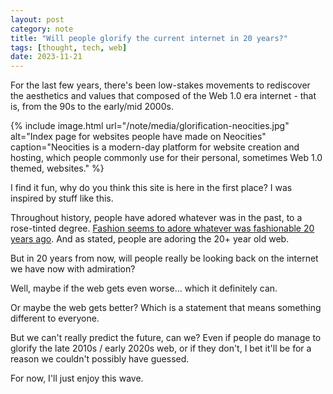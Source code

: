 ```yaml
---
layout: post
category: note
title: "Will people glorify the current internet in 20 years?"
tags: [thought, tech, web]
date: 2023-11-21
---
```

For the last few years, there's been low-stakes movements to rediscover the aesthetics and values that composed of the Web 1.0 era internet - that is, from the 90s to the early/mid 2000s.
<!-- I didn't meant to publish this post now (11/27) but I don't really have any more inspiration. A 90% post, I explain it in the next post. -->

{% include image.html url="/note/media/glorification-neocities.jpg" alt="Index page for websites people have made on Neocities" caption="Neocities is a modern-day platform for website creation and hosting, which people commonly use for their personal, sometimes Web 1.0 themed, websites." %}

I find it fun, why do you think this site is here in the first place? I was inspired by stuff like this.

Throughout history, people have adored whatever was in the past, to a rose-tinted degree. [Fashion seems to adore whatever was fashionable 20 years ago](https://www.fibremood.com/en/blog/trends/20-years-does-the-trick). And as stated, people are adoring the 20+ year old web.

But in 20 years from now, will people really be looking back on the internet we have now with admiration?

Well, maybe if the web gets even worse... which it definitely can.

Or maybe the web gets better? Which is a statement that means something different to everyone.

But we can't really predict the future, can we? Even if people do manage to glorify the late 2010s / early 2020s web, or if they don't, I bet it'll be for a reason we couldn't possibly have guessed.

For now, I'll just enjoy this wave.
